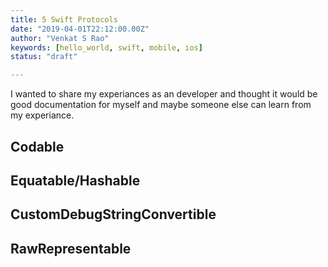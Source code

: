 ```yaml
---
title: 5 Swift Protocols
date: "2019-04-01T22:12:00.00Z"
author: "Venkat S Rao"
keywords: [hello_world, swift, mobile, ios]
status: "draft"

---
```


I wanted to share my experiances as an developer and thought it would be good documentation for myself and maybe someone else can learn from my experiance.

## Codable

## Equatable/Hashable

## CustomDebugStringConvertible

## RawRepresentable

